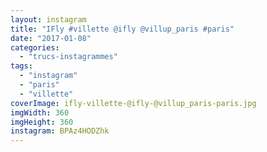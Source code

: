 ```yaml
---
layout: instagram
title: "IFly #villette @ifly @villup_paris #paris"
date: "2017-01-08"
categories: 
  - "trucs-instagrammes"
tags: 
  - "instagram"
  - "paris"
  - "villette"
coverImage: ifly-villette-@ifly-@villup_paris-paris.jpg
imgWidth: 360
imgHeight: 360
instagram: BPAz4HODZhk
---
```

